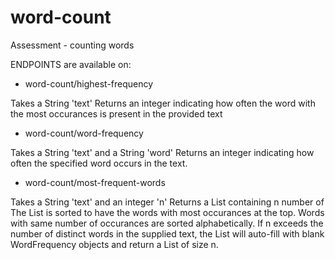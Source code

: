 # word-count
Assessment - counting words

ENDPOINTS are available on:

*   word-count/highest-frequency

Takes a String 'text'
Returns an integer indicating how often the word with the most occurances is present in the provided text

*   word-count/word-frequency

Takes a String 'text' and a String 'word'
Returns an integer indicating how often the specified word occurs in the text.

*   word-count/most-frequent-words

Takes a String 'text' and an integer 'n'
Returns a List containing n number of <WordFrequency>
The List is sorted to have the words with most occurances at the top. Words with same number of occurances are sorted alphabetically.
If n exceeds the number of distinct words in the supplied text, the List will auto-fill with blank WordFrequency objects and return a List of size n.

